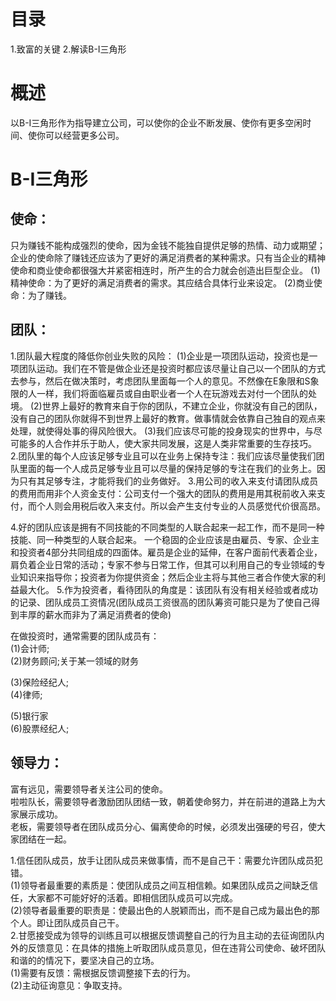 # 目录
1.致富的关键
2.解读B-I三角形

# 概述
以B-I三角形作为指导建立公司，可以使你的企业不断发展、使你有更多空闲时间、使你可以经营更多公司。

# B-I三角形
## 使命：
只为赚钱不能构成强烈的使命，因为金钱不能独自提供足够的热情、动力或期望；企业的使命除了赚钱还应该为了更好的满足消费者的某种需求。只有当企业的精神使命和商业使命都很强大并紧密相连时，所产生的合力就会创造出巨型企业。
  (1)精神使命：为了更好的满足消费者的需求。其应结合具体行业来设定。
  (2)商业使命：为了赚钱。
  
## 团队：
  1.团队最大程度的降低你创业失败的风险：
    (1)企业是一项团队运动，投资也是一项团队运动。我们在不管是做企业还是投资时都应该尽量让自己以一个团队的方式去参与，然后在做决策时，考虑团队里面每一个人的意见。不然像在E象限和S象限的人一样，我们将面临雇员或自由职业者一个人在玩游戏去对付一个团队的处境。
    (2)世界上最好的教育来自于你的团队，不建立企业，你就没有自己的团队，没有自己的团队你就得不到世界上最好的教育。做事情就会依靠自己独自的观点来处理，就使得处事的得风险很大。
    (3)我们应该尽可能的投身现实的世界中，与尽可能多的人合作并乐于助人，使大家共同发展，这是人类非常重要的生存技巧。
  2.团队里的每个人应该足够专业且可以在业务上保持专注：我们应该尽量使我们团队里面的每一个人成员足够专业且可以尽量的保持足够的专注在我们的业务上。因为只有其足够专注，才能将我们的业务做好。
  3.用公司的收入来支付请团队成员的费用而用非个人资金支付：公司支付一个强大的团队的费用是用其税前收入来支付，而个人则会用税后收入来支付。所以会产生支付专业的人员感觉代价很高昂。

  4.好的团队应该是拥有不同技能的不同类型的人联合起来一起工作，而不是同一种技能、同一种类型的人联合起来。
    一个稳固的企业应该是由雇员、专家、企业主和投资者4部分共同组成的四面体。雇员是企业的延伸，在客户面前代表着企业，肩负着企业日常的活动；专家不参与日常工作，但其可以利用自己的专业领域的专业知识来指导你；投资者为你提供资金；然后企业主将与其他三者合作使大家的利益最大化。
  5.作为投资者，看待团队的角度是：该团队有没有相关经验或者成功的记录、团队成员工资情况(团队成员工资很高的团队筹资可能只是为了使自己得到丰厚的薪水而非为了满足消费者的使命)

  在做投资时，通常需要的团队成员有：   
  (1)会计师;   
  (2)财务顾问;关于某一领域的财务   

  (3)保险经纪人;   
  (4)律师;    
  
  (5)银行家    
  (6)股票经纪人;   

## 领导力：
  富有远见，需要领导者关注公司的使命。   
  啦啦队长，需要领导者激励团队团结一致，朝着使命努力，并在前进的道路上为大家展示成功。   
  老板，需要领导者在团队成员分心、偏离使命的时候，必须发出强硬的号召，使大家团结在一起。   

  1.信任团队成员，放手让团队成员来做事情，而不是自己干：需要允许团队成员犯错。   
    (1)领导者最重要的素质是：使团队成员之间互相信赖。如果团队成员之间缺乏信任，大家都不可能好好的活着。即相信团队成员可以完成。  
    (2)领导者最重要的职责是：使最出色的人脱颖而出，而不是自己成为最出色的那个人。即让团队成员自己干。   
  2.甘愿接受成为领导的训练且可以根据反馈调整自己的行为且主动的去征询团队内外的反馈意见：在具体的措施上听取团队成员意见，但在违背公司使命、破坏团队和谐的的情况下，要坚决自己的立场。  
    (1)需要有反馈：需根据反馈调整接下去的行为。   
    (2)主动征询意见：争取支持。  

  
  

